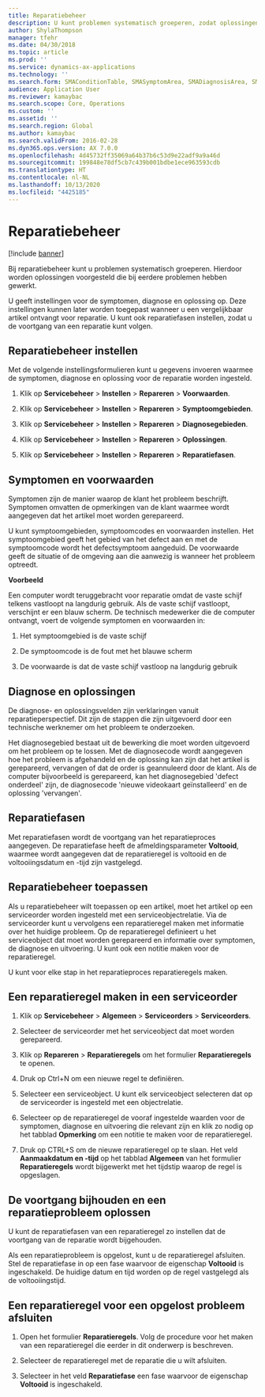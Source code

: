 ```yaml
---
title: Reparatiebeheer
description: U kunt problemen systematisch groeperen, zodat oplossingen worden voorgesteld die bij eerdere problemen hebben gewerkt.
author: ShylaThompson
manager: tfehr
ms.date: 04/30/2018
ms.topic: article
ms.prod: ''
ms.service: dynamics-ax-applications
ms.technology: ''
ms.search.form: SMAConditionTable, SMASymptomArea, SMADiagnosisArea, SMAResolutionTable, SMARepairStage
audience: Application User
ms.reviewer: kamaybac
ms.search.scope: Core, Operations
ms.custom: ''
ms.assetid: ''
ms.search.region: Global
ms.author: kamaybac
ms.search.validFrom: 2016-02-28
ms.dyn365.ops.version: AX 7.0.0
ms.openlocfilehash: 4d45732ff35069a64b37b6c53d9e22adf9a9a46d
ms.sourcegitcommit: 199848e78df5cb7c439b001bdbe1ece963593cdb
ms.translationtype: HT
ms.contentlocale: nl-NL
ms.lasthandoff: 10/13/2020
ms.locfileid: "4425185"
---
```

# <a name="repair-management"></a>Reparatiebeheer       

[!include [banner](../includes/banner.md)]


Bij reparatiebeheer kunt u problemen systematisch groeperen. Hierdoor worden oplossingen voorgesteld die bij eerdere problemen hebben gewerkt.

U geeft instellingen voor de symptomen, diagnose en oplossing op. Deze instellingen kunnen later worden toegepast wanneer u een vergelijkbaar artikel ontvangt voor reparatie. U kunt ook reparatiefasen instellen, zodat u de voortgang van een reparatie kunt volgen.

## <a name="setting-up-repair-management"></a>Reparatiebeheer instellen

Met de volgende instellingsformulieren kunt u gegevens invoeren waarmee de symptomen, diagnose en oplossing voor de reparatie worden ingesteld.

1.  Klik op **Servicebeheer** \> **Instellen** \> **Repareren** \> **Voorwaarden**.

2.  Klik op **Servicebeheer** \> **Instellen** \> **Repareren** \> **Symptoomgebieden**.

3.  Klik op **Servicebeheer** \> **Instellen** \> **Repareren** \> **Diagnosegebieden**.

4.  Klik op **Servicebeheer** \> **Instellen** \> **Repareren** \> **Oplossingen**.

5.  Klik op **Servicebeheer** \> **Instellen** \> **Repareren** \> **Reparatiefasen**.

## <a name="symptoms-and-conditions"></a>Symptomen en voorwaarden

Symptomen zijn de manier waarop de klant het probleem beschrijft. Symptomen omvatten de opmerkingen van de klant waarmee wordt aangegeven dat het artikel moet worden gerepareerd.

U kunt symptoomgebieden, symptoomcodes en voorwaarden instellen. Het symptoomgebied geeft het gebied van het defect aan en met de symptoomcode wordt het defectsymptoom aangeduid. De voorwaarde geeft de situatie of de omgeving aan die aanwezig is wanneer het probleem optreedt.

**Voorbeeld**

Een computer wordt teruggebracht voor reparatie omdat de vaste schijf telkens vastloopt na langdurig gebruik. Als de vaste schijf vastloopt, verschijnt er een blauw scherm. De technisch medewerker die de computer ontvangt, voert de volgende symptomen en voorwaarden in:

1.  Het symptoomgebied is de vaste schijf

2.  De symptoomcode is de fout met het blauwe scherm

3.  De voorwaarde is dat de vaste schijf vastloop na langdurig gebruik

## <a name="diagnosis-and-resolutions"></a>Diagnose en oplossingen

De diagnose- en oplossingsvelden zijn verklaringen vanuit reparatieperspectief. Dit zijn de stappen die zijn uitgevoerd door een technische werknemer om het probleem te onderzoeken.

Het diagnosegebied bestaat uit de bewerking die moet worden uitgevoerd om het probleem op te lossen. Met de diagnosecode wordt aangegeven hoe het probleem is afgehandeld en de oplossing kan zijn dat het artikel is gerepareerd, vervangen of dat de order is geannuleerd door de klant. Als de computer bijvoorbeeld is gerepareerd, kan het diagnosegebied 'defect onderdeel' zijn, de diagnosecode 'nieuwe videokaart geïnstalleerd' en de oplossing 'vervangen'.

## <a name="repair-stages"></a>Reparatiefasen

Met reparatiefasen wordt de voortgang van het reparatieproces aangegeven. De reparatiefase heeft de afmeldingsparameter **Voltooid**, waarmee wordt aangegeven dat de reparatieregel is voltooid en de voltooiingsdatum en -tijd zijn vastgelegd.

## <a name="applying-repair-management"></a>Reparatiebeheer toepassen

Als u reparatiebeheer wilt toepassen op een artikel, moet het artikel op een serviceorder worden ingesteld met een serviceobjectrelatie. Via de serviceorder kunt u vervolgens een reparatieregel maken met informatie over het huidige probleem. Op de reparatieregel definieert u het serviceobject dat moet worden gerepareerd en informatie over symptomen, de diagnose en uitvoering. U kunt ook een notitie maken voor de reparatieregel.

U kunt voor elke stap in het reparatieproces reparatieregels maken.

## <a name="create-a-repair-line-on-a-service-order"></a>Een reparatieregel maken in een serviceorder

1.  Klik op **Servicebeheer** \> **Algemeen** \> **Serviceorders** \> **Serviceorders**.

2.  Selecteer de serviceorder met het serviceobject dat moet worden gerepareerd.

3.  Klik op **Repareren** \> **Reparatieregels** om het formulier **Reparatieregels** te openen.

4.  Druk op Ctrl+N om een nieuwe regel te definiëren.

5.  Selecteer een serviceobject. U kunt elk serviceobject selecteren dat op de serviceorder is ingesteld met een objectrelatie.

6.  Selecteer op de reparatieregel de vooraf ingestelde waarden voor de symptomen, diagnose en uitvoering die relevant zijn en klik zo nodig op het tabblad **Opmerking** om een notitie te maken voor de reparatieregel.

7.  Druk op CTRL+S om de nieuwe reparatieregel op te slaan. Het veld **Aanmaakdatum en -tijd** op het tabblad **Algemeen** van het formulier **Reparatieregels** wordt bijgewerkt met het tijdstip waarop de regel is opgeslagen.

## <a name="tracking-progress-and-resolving-a-repair-issue"></a>De voortgang bijhouden en een reparatieprobleem oplossen

U kunt de reparatiefasen van een reparatieregel zo instellen dat de voortgang van de reparatie wordt bijgehouden.

Als een reparatieprobleem is opgelost, kunt u de reparatieregel afsluiten. Stel de reparatiefase in op een fase waarvoor de eigenschap **Voltooid** is ingeschakeld. De huidige datum en tijd worden op de regel vastgelegd als de voltooiingstijd.

## <a name="close-a-repair-line-for-a-resolved-issue"></a>Een reparatieregel voor een opgelost probleem afsluiten

1.  Open het formulier **Reparatieregels**. Volg de procedure voor het maken van een reparatieregel die eerder in dit onderwerp is beschreven.

2.  Selecteer de reparatieregel met de reparatie die u wilt afsluiten.

3.  Selecteer in het veld **Reparatiefase** een fase waarvoor de eigenschap **Voltooid** is ingeschakeld.

  


